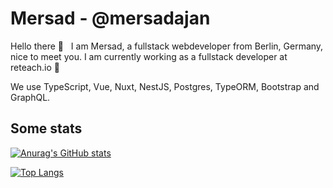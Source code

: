 # Mersad - @mersadajan

Hello there 👋 &nbsp; I am Mersad, a fullstack webdeveloper from Berlin, Germany, nice to meet you. I am currently working as a fullstack developer at reteach.io 💪

We use TypeScript, Vue, Nuxt, NestJS, Postgres, TypeORM, Bootstrap and GraphQL.

## Some stats 

[![Anurag's GitHub stats](https://github-readme-stats-rosy-two.vercel.app/api?username=flamerged&count_private=true&show_icons=true&theme=tokyonight)](https://github.com/anuraghazra/github-readme-stats)

[![Top Langs](https://github-readme-stats-rosy-two.vercel.app/api/top-langs/?username=flamerged&layout=compact&langs_count=10)](https://github.com/anuraghazra/github-readme-stats)
